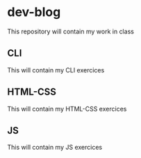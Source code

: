 # dev-blog

This repository will contain my work in class

## CLI
This will contain my CLI exercices

## HTML-CSS
This will contain my HTML-CSS exercices

## JS
This will contain my JS exercices
